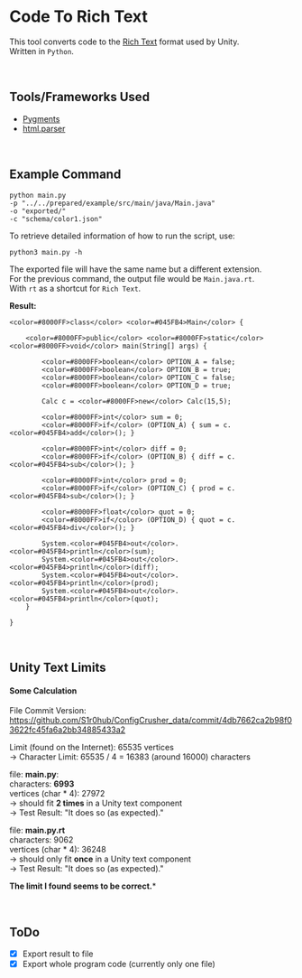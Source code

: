 # Code To Rich Text

This tool converts code to the [Rich Text](https://docs.unity3d.com/Manual/StyledText.html) format used by Unity.  
Written in `Python`.  


<br/>

## Tools/Frameworks Used
- [Pygments](http://pygments.org/)
- [html.parser](https://docs.python.org/3/library/html.parser.html)


<br/>

## Example Command

```
python main.py
-p "../../prepared/example/src/main/java/Main.java"
-o "exported/"
-c "schema/color1.json"
```

To retrieve detailed information of how to run the script, use:  
```
python3 main.py -h
```


The exported file will have the same name but a different extension.  
For the previous command, the output file would be `Main.java.rt`.  
With `rt` as a shortcut for `Rich Text`.  

**Result:**

```
<color=#8000FF>class</color> <color=#045FB4>Main</color> {

    <color=#8000FF>public</color> <color=#8000FF>static</color> <color=#8000FF>void</color> main(String[] args) {

        <color=#8000FF>boolean</color> OPTION_A = false;
        <color=#8000FF>boolean</color> OPTION_B = true;
        <color=#8000FF>boolean</color> OPTION_C = false;
        <color=#8000FF>boolean</color> OPTION_D = true;

        Calc c = <color=#8000FF>new</color> Calc(15,5);

        <color=#8000FF>int</color> sum = 0;
        <color=#8000FF>if</color> (OPTION_A) { sum = c.<color=#045FB4>add</color>(); }
        
        <color=#8000FF>int</color> diff = 0;
        <color=#8000FF>if</color> (OPTION_B) { diff = c.<color=#045FB4>sub</color>(); }

        <color=#8000FF>int</color> prod = 0;
        <color=#8000FF>if</color> (OPTION_C) { prod = c.<color=#045FB4>sub</color>(); }

        <color=#8000FF>float</color> quot = 0;
        <color=#8000FF>if</color> (OPTION_D) { quot = c.<color=#045FB4>div</color>(); }

        System.<color=#045FB4>out</color>.<color=#045FB4>println</color>(sum);
        System.<color=#045FB4>out</color>.<color=#045FB4>println</color>(diff);
        System.<color=#045FB4>out</color>.<color=#045FB4>println</color>(prod);
        System.<color=#045FB4>out</color>.<color=#045FB4>println</color>(quot);
    }

}
```


<br/>

## Unity Text Limits

#### Some Calculation

File Commit Version:  
https://github.com/S1r0hub/ConfigCrusher_data/commit/4db7662ca2b98f03622fc45fa6a2bb34885433a2  

Limit (found on the Internet): 65535 vertices  
-> Character Limit: 65535 / 4 = 16383 (around 16000) characters  

file: **main.py**:  
characters: **6993**  
vertices (char * 4): 27972  
-> should fit **2 times** in a Unity text component  
-> Test Result: "It does so (as expected)."  

file: **main.py.rt**  
characters: 9062  
vertices (char * 4): 36248  
-> should only fit **once** in a Unity text component  
-> Test Result: "It does so (as expected)."  

**The limit I found seems to be correct.***


<br/>

## ToDo

- [X] Export result to file
- [X] Export whole program code (currently only one file)
